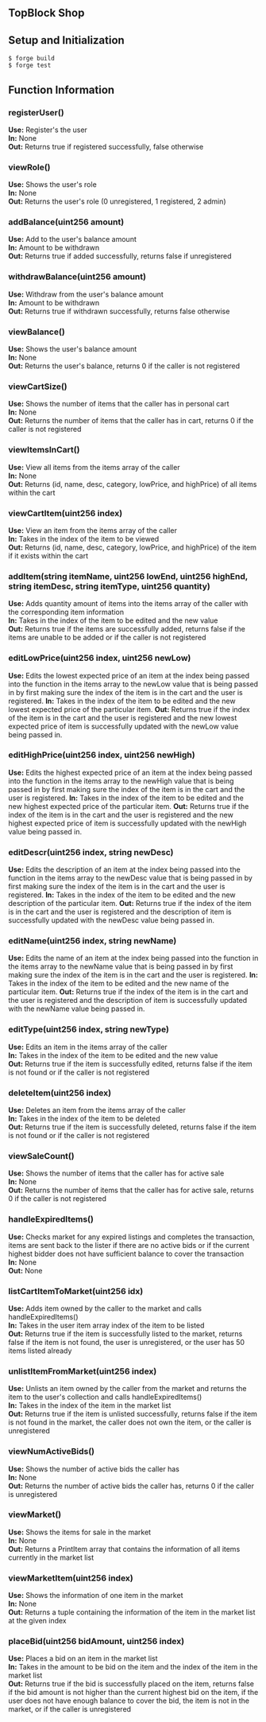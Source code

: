 ## TopBlock Shop

## Setup and Initialization

```shell
$ forge build
$ forge test
```

## Function Information

### registerUser()
**Use:** Register's the user <br />
**In:** None <br />
**Out:** Returns true if registered successfully, false otherwise <br />

### viewRole()
**Use:** Shows the user's role <br />
**In:** None <br />
**Out:** Returns the user's role (0 unregistered, 1 registered, 2 admin) <br />

### addBalance(uint256 amount)
**Use:** Add to the user's balance amount <br />
**In:** Amount to be withdrawn <br />
**Out:** Returns true if added successfully, returns false if unregistered <br />

### withdrawBalance(uint256 amount)
**Use:** Withdraw from the user's balance amount <br />
**In:** Amount to be withdrawn <br />
**Out:** Returns true if withdrawn successfully, returns false otherwise <br />

### viewBalance()
**Use:** Shows the user's balance amount <br />
**In:** None <br />
**Out:** Returns the user's balance, returns 0 if the caller is not registered <br />

### viewCartSize()
**Use:** Shows the number of items that the caller has in personal cart <br />
**In:** None <br />
**Out:** Returns the number of items that the caller has in cart, returns 0 if the caller is not registered <br />

### viewItemsInCart()
**Use:** View all items from the items array of the caller<br />
**In:** None <br />
**Out:** Returns (id, name, desc, category, lowPrice, and highPrice) of all items within the cart <br />

### viewCartItem(uint256 index)
**Use:** View an item from the items array of the caller<br />
**In:** Takes in the index of the item to be viewed <br />
**Out:** Returns (id, name, desc, category, lowPrice, and highPrice) of the item if it exists within the cart <br />

### addItem(string itemName, uint256 lowEnd, uint256 highEnd, string itemDesc, string itemType, uint256 quantity)
**Use:** Adds quantity amount of items into the items array of the caller with the corresponding item information <br />
**In:** Takes in the index of the item to be edited and the new value<br />
**Out:** Returns true if the items are successfully added, returns false if the items are unable to be added or if the caller is not registered <br />


### editLowPrice(uint256 index, uint256 newLow)
**Use:** Edits the lowest expected price of an item at the index being passed into the function in the items array to the newLow value that is being passed in by first making sure the index of the item is in the cart and the user is registered. 
**In:** Takes in the index of the item to be edited and the new lowest expected price of the particular item. 
**Out:** Returns true if the index of the item is in the cart and the user is registered and the new lowest expected price of item is successfully updated with the newLow value being passed in. 
### editHighPrice(uint256 index, uint256 newHigh)
**Use:** Edits the highest expected price of an item at the index being passed into the function in the items array to the newHigh value that is being passed in by first making sure the index of the item is in the cart and the user is registered. 
**In:** Takes in the index of the item to be edited and the new highest expected price of the particular item. 
**Out:** Returns true if the index of the item is in the cart and the user is registered and the new highest expected price of item is successfully updated with the newHigh value being passed in. 
### editDescr(uint256 index, string newDesc)
**Use:** Edits the description of an item at the index being passed into the function in the items array to the newDesc value that is being passed in by first making sure the index of the item is in the cart and the user is registered. 
**In:** Takes in the index of the item to be edited and the new description of the particular item. 
**Out:** Returns true if the index of the item is in the cart and the user is registered and the description of item is successfully updated with the newDesc value being passed in. 
### editName(uint256 index, string newName)
**Use:** Edits the name of an item at the index being passed into the function in the items array to the newName value that is being passed in by first making sure the index of the item is in the cart and the user is registered. 
**In:** Takes in the index of the item to be edited and the new name of the particular item. 
**Out:** Returns true if the index of the item is in the cart and the user is registered and the description of item is successfully updated with the newName value being passed in.
### editType(uint256 index, string newType)
**Use:** Edits an item in the items array of the caller <br />
**In:** Takes in the index of the item to be edited and the new value<br />
**Out:** Returns true if the item is successfully edited, returns false if the item is not found or if the caller is not registered <br />

### deleteItem(uint256 index)
**Use:** Deletes an item from the items array of the caller <br />
**In:** Takes in the index of the item to be deleted <br />
**Out:** Returns true if the item is successfully deleted, returns false if the item is not found or if the caller is not registered <br />

### viewSaleCount()
**Use:** Shows the number of items that the caller has for active sale <br />
**In:** None <br />
**Out:** Returns the number of items that the caller has for active sale, returns 0 if the caller is not registered <br />

### handleExpiredItems()
**Use:** Checks market for any expired listings and completes the transaction, items are sent back to the lister if 
there are no active bids or if the current highest bidder does not have sufficient balance to cover the transaction <br />
**In:** None <br />
**Out:** None <br />

### listCartItemToMarket(uint256 idx)
**Use:** Adds item owned by the caller to the market and calls handleExpiredItems() <br />
**In:** Takes in the user item array index of the item to be listed <br />
**Out:** Returns true if the item is successfully listed to the market, returns false if the item is not found, the user is unregistered, or the user has 50 items listed already <br />

### unlistItemFromMarket(uint256 index)
**Use:** Unlists an item owned by the caller from the market and returns the item to the user's collection and calls handleExpiredItems() <br />
**In:** Takes in the index of the item in the market list <br />
**Out:** Returns true if the item is unlisted successfully, returns false if the item is not found in the market, the caller does not own the item, or the caller is unregistered <br />

### viewNumActiveBids()
**Use:** Shows the number of active bids the caller has <br />
**In:** None <br />
**Out:** Returns the number of active bids the caller has, returns 0 if the caller is unregistered <br />

### viewMarket()
**Use:** Shows the items for sale in the market <br />
**In:** None <br />
**Out:** Returns a PrintItem array that contains the information of all items currently in the market list <br />

### viewMarketItem(uint256 index)
**Use:** Shows the information of one item in the market <br />
**In:** None <br />
**Out:** Returns a tuple containing the information of the item in the market list at the given index <br />

### placeBid(uint256 bidAmount, uint256 index)
**Use:** Places a bid on an item in the market list <br />
**In:** Takes in the amount to be bid on the item and the index of the item in the market list <br />
**Out:** Returns true if the bid is successfully placed on the item, returns false if the bid amount is not higher than the current highest bid on the item, if the user does not have enough balance to cover the bid, the item is not in the market, or if the caller is unregistered <br />









